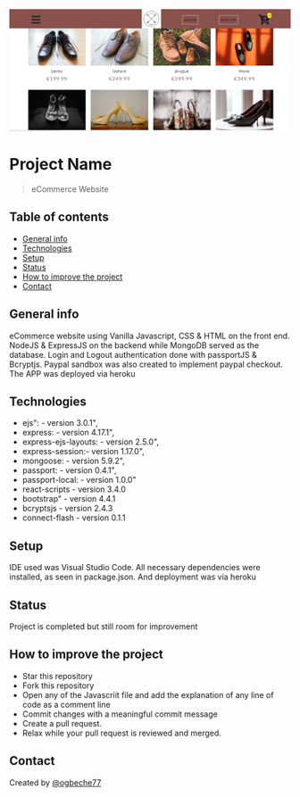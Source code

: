 <img src="img/img6.png" alt="screenshot">

# Project Name

> eCommerce Website

## Table of contents

- [General info](#general-info)
- [Technologies](#technologies)
- [Setup](#setup)
- [Status](#status)
- [How to improve the project](#how-to-improve-the-project)
- [Contact](#contact)

## General info

eCommerce website using Vanilla Javascript, CSS & HTML on the front end. NodeJS & ExpressJS on the backend while MongoDB served
as the database. Login and Logout authentication done with passportJS & Bcryptjs. Paypal sandbox was also created to implement paypal checkout.
The APP was deployed via heroku

## Technologies

- ejs": - version 3.0.1",
- express: - version 4.17.1",
- express-ejs-layouts: - version 2.5.0",
- express-session:- version 1.17.0",
- mongoose: - version 5.9.2",
- passport: - version 0.4.1",
- passport-local: - version 1.0.0"
- react-scripts - version 3.4.0
- bootstrap" - version 4.4.1
- bcryptsjs - version 2.4.3
- connect-flash - version 0.1.1

## Setup

IDE used was Visual Studio Code. All necessary dependencies were installed, as seen in package.json. And deployment was via heroku

## Status

Project is completed but still room for improvement

## How to improve the project

- Star this repository
- Fork this repository
- Open any of the Javascriit file and add the explanation of any line of code as a comment line
- Commit changes with a meaningful commit message
- Create a pull request.
- Relax while your pull request is reviewed and merged.

## Contact

Created by [@ogbeche77](ogbeche77@yahoo.com)
